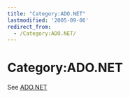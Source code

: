 ```yaml
---
title: "Category:ADO.NET"
lastmodified: '2005-09-06'
redirect_from:
  - /Category:ADO.NET/
---
```


Category:ADO.NET
================

See [ADO.NET](/ADO.NET "ADO.NET")

